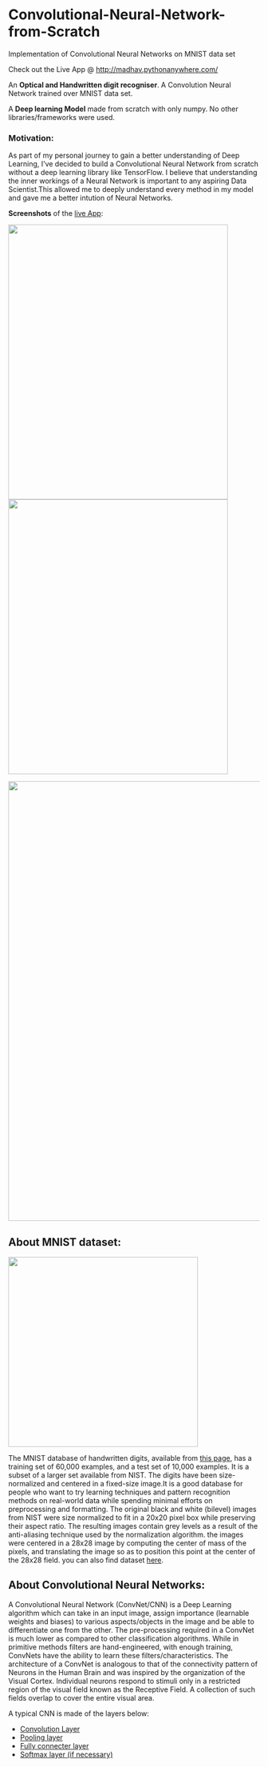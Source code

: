 # Convolutional-Neural-Network-from-Scratch
Implementation of Convolutional Neural Networks on MNIST data set 

Check out the Live App @ http://madhav.pythonanywhere.com/



An **Optical and Handwritten digit recogniser**. A Convolution Neural Network trained over MNIST data set. 

A **Deep learning Model** made from scratch with only numpy. No other libraries/frameworks were used. 

### Motivation:
As part of my personal journey to gain a better understanding of Deep Learning, I’ve decided to build a Convolutional Neural Network from scratch without a deep learning library like TensorFlow. I believe that understanding the inner workings of a Neural Network is important to any aspiring Data Scientist.This allowed me to deeply understand every method in my model and gave me a better intution of Neural Networks.

**Screenshots** of the [live App](http://madhav.pythonanywhere.com/):


<img src="https://user-images.githubusercontent.com/27866638/55739815-73978b00-5a47-11e9-8a81-f967ab9edf97.png" width = "440" height="550"><img src="https://user-images.githubusercontent.com/27866638/55740223-3da6d680-5a48-11e9-8614-d984f024afe3.png" width = "440" height="550">

<img src="https://user-images.githubusercontent.com/27866638/55741277-86f82580-5a4a-11e9-98a8-abcc085a0b9f.png" width = "880">


## About MNIST dataset:
<img src="https://user-images.githubusercontent.com/27866638/55741644-68465e80-5a4b-11e9-87ef-e161e1fc499e.jpeg" width = "380">

The MNIST database of handwritten digits, available from [this page](http://yann.lecun.com/exdb/mnist/), has a training set of 60,000 examples, and a test set of 10,000 examples. It is a subset of a larger set available from NIST. The digits have been size-normalized and centered in a fixed-size image.It is a good database for people who want to try learning techniques and pattern recognition methods on real-world data while spending minimal efforts on preprocessing and formatting. The original black and white (bilevel) images from NIST were size normalized to fit in a 20x20 pixel box while preserving their aspect ratio. The resulting images contain grey levels as a result of the anti-aliasing technique used by the normalization algorithm. the images were centered in a 28x28 image by computing the center of mass of the pixels, and translating the image so as to position this point at the center of the 28x28 field. you can also find dataset [here](https://github.com/madhavambati/Convolutional-Neural-Network-with-Numpy/tree/master/model).

## About Convolutional Neural Networks:
A Convolutional Neural Network (ConvNet/CNN) is a Deep Learning algorithm which can take in an input image, assign importance (learnable weights and biases) to various aspects/objects in the image and be able to differentiate one from the other. The pre-processing required in a ConvNet is much lower as compared to other classification algorithms. While in primitive methods filters are hand-engineered, with enough training, ConvNets have the ability to learn these filters/characteristics. The architecture of a ConvNet is analogous to that of the connectivity pattern of Neurons in the Human Brain and was inspired by the organization of the Visual Cortex. Individual neurons respond to stimuli only in a restricted region of the visual field known as the Receptive Field. A collection of such fields overlap to cover the entire visual area.

A typical CNN is made of the layers below:
- [Convolution Layer](https://towardsdatascience.com/a-comprehensive-guide-to-convolutional-neural-networks-the-eli5-way-3bd2b1164a53)
- [Pooling layer](https://towardsdatascience.com/a-comprehensive-guide-to-convolutional-neural-networks-the-eli5-way-3bd2b1164a53)
- [Fully connecter layer](https://towardsdatascience.com/a-comprehensive-guide-to-convolutional-neural-networks-the-eli5-way-3bd2b1164a53)
- [Softmax layer (if necessary)](https://towardsdatascience.com/the-softmax-function-neural-net-outputs-as-probabilities-and-ensemble-classifiers-9bd94d75932)

